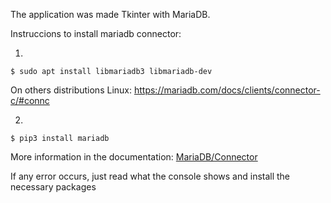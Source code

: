 The application was made Tkinter with MariaDB.

Instruccions to install mariadb connector: 

1.
~~~
$ sudo apt install libmariadb3 libmariadb-dev
~~~

On others distributions Linux: 
https://mariadb.com/docs/clients/connector-c/#connc

2.
~~~
$ pip3 install mariadb
~~~

More information in the documentation: 
[MariaDB/Connector](https://mariadb.com/docs/clients/connector-python/#setting-up-the-environment)

If any error occurs, just read what the console shows and install the necessary packages
